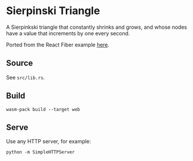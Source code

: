 # Sierpinski Triangle

A Sierpinkski triangle that constantly shrinks and grows, and whose nodes have
a value that increments by one every second.

Ported from the React Fiber example [here](https://github.com/claudiopro/react-fiber-vs-stack-demo).

## Source

See `src/lib.rs`.

## Build

```
wasm-pack build --target web
```

## Serve

Use any HTTP server, for example:

```
python -m SimpleHTTPServer
```
